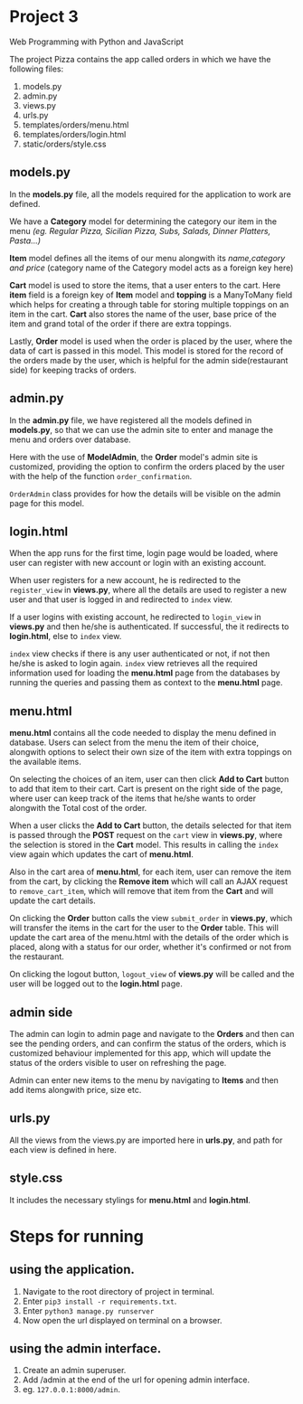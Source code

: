 # Project 3

Web Programming with Python and JavaScript

The project Pizza contains the app called orders in which we have the following files:
1. models.py
1. admin.py
1. views.py
1. urls.py
1. templates/orders/menu.html
1. templates/orders/login.html
1. static/orders/style.css


## models.py

In the __models.py__ file, all the models required for the application to work are defined.

We have a __Category__ model for determining the category our item in the menu _(eg. Regular Pizza, Sicilian Pizza, Subs, Salads, Dinner Platters, Pasta...)_

__Item__ model defines all the items of our menu alongwith its _name,category and price_ (category name of the Category model acts as a foreign key here)

__Cart__ model is used to store the items, that a user enters to the cart. Here __item__ field is a foreign key of __Item__ model and __topping__ is a ManyToMany field which helps for creating a through table for storing multiple toppings on an item in the cart. __Cart__ also stores the name of the user, base price of the item and grand total of the order if there are extra toppings.


Lastly, __Order__ model is used when the order is placed by the user, where the data of cart is passed in this model. This model is stored for the record of the orders made by the user, which is helpful for the admin side(restaurant side) for keeping tracks of orders.


## admin.py

In the __admin.py__ file, we have registered all the models defined in __models.py__, so that we can use the admin site to enter and manage the menu and orders over database.

Here with the use of __ModelAdmin__, the __Order__ model's admin site is customized, providing the option to confirm the orders placed by the user with the help of the function `order_confirmation`.

`OrderAdmin` class provides for how the details will be visible on the admin page for this model.

## login.html

When the app runs for the first time, login page would be loaded, where user can register with new account or login with an existing account.

When user registers for a new account, he is redirected to the `register_view` in __views.py__, where all the details are used to register a new user and that user is logged in and redirected to `index` view.

If a user logins with existing account, he redirected to `login_view` in __views.py__ and then he/she is authenticated. If successful, the it redirects to __login.html__, else to `index` view.

`index` view checks if there is any user authenticated or not, if not then he/she is asked to login again. `index` view retrieves all the required information used for loading the __menu.html__ page from the databases by running the queries and passing them as context to the __menu.html__ page.


## menu.html

__menu.html__ contains all the code needed to display the menu defined in database. Users can select from the menu the item of their choice, alongwith options to select their own size of the item with extra toppings on the available items.

On selecting the choices of an item, user can then click __Add to Cart__ button to add that item to their cart. Cart is present on the right side of the page, where user can keep track of the items that he/she wants to order alongwith the Total cost of the order.

When a user clicks the __Add to Cart__ button, the details selected for that item is passed through the __POST__ request on the `cart` view in __views.py__, where the selection is stored in the __Cart__ model. This results in calling the `index` view again which updates the cart of __menu.html__.

Also in the cart area of __menu.html__, for each item, user can remove the item from the cart, by clicking the __Remove item__ which will call an AJAX request to `remove_cart_item`, which will remove that item from the __Cart__ and will update the cart details.

On clicking the __Order__ button calls the view `submit_order` in __views.py__, which will transfer the items in the cart for the user to the __Order__ table. This will update the cart area of the menu.html with the details of the order which is placed, along with a status for our order, whether it's confirmed or not from the restaurant.

On clicking the logout button, `logout_view` of __views.py__ will be called and the user will be logged out to the __login.html__ page.


## admin side

The admin can login to admin page and navigate to the __Orders__ and then can see the pending orders, and can confirm the status of the orders, which is customized behaviour implemented for this app, which will update the status of the orders visible to user on refreshing the page.

Admin can enter new items to the menu by navigating to __Items__ and then add items alongwith price, size etc.


## urls.py

All the views from the views.py are imported here in __urls.py__, and path for each view is defined in here.


## style.css

It includes the necessary stylings for __menu.html__ and __login.html__.



# Steps for running

## using the application.

1. Navigate to the root directory of project in terminal.
1. Enter `pip3 install -r requirements.txt`.
1. Enter `python3 manage.py runserver`
1. Now open the url displayed on terminal on a browser.

## using the admin interface.

1. Create an admin superuser.
1. Add /admin at the end of the url for opening admin interface.
1. eg. `127.0.0.1:8000/admin`.
